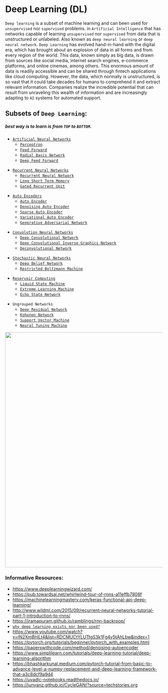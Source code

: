 # Deep Learning (DL)  
`Deep learning` is a subset of machine learning and can been used for `unsupervised` nor `supervised` problems. in `Artificial Intelligence` that has networks capable of learning `unsupervised` nor `supervised` from data that is unstructured or unlabeled. Also known as `deep neural learning` or `deep neural network`. `Deep Learning` has evolved hand-in-hand with the digital era, which has brought about an explosion of data in all forms and from every region of the world. This data, known simply as big data, is drawn from sources like social media, internet search engines, e-commerce platforms, and online cinemas, among others. This enormous amount of data is readily accessible and can be shared through fintech applications like cloud computing. However, the data, which normally is unstructured, is so vast that it could take decades for humans to comprehend it and extract relevant information. Companies realize the incredible potential that can result from unraveling this wealth of information and are increasingly adapting to `AI` systems for automated support. 

## Subsets of `Deep Learning`:
##### best way is to learn is from `TOP` to `BOTTOM`.  
+ [`Artificial Neural Networks`](./artificial_neural_networks/README.md)  
  + [`Perceptron`](./artificial_neural_networks/perceptron/README.md)  
  + [`Feed Forward`](./artificial_neural_networks/feed_forward/README.md)  
  + [`Radial Basis Network`](./artificial_neural_networks/radial_basis_network/README.md)  
  + [`Deep Feed Forward`](./artificial_neural_networks/deep_feed_forward/README.md)

- [`Recurrent Neural Networks`](./recurrent_neural_networks/README.md)  
  - [`Recurrent Neural Network`](./recurrent_neural_networks/recurrent_neural_network/README.md)
  - [`Long Short Term Memory`](./recurrent_neural_networks/long_short_term_memory/README.md)
  - [`Gated Recurrent Unit`](./recurrent_neural_networks/gated_recurrent_unit/README.md)

+ [`Auto Encoders`](./auto_encoders/README.md)  
  + [`Auto Encoder`](./autoencoders/autoencoder/README.md)
  + [`Denoising Auto Encoder`](./autoencoders/denoising_autoencoder/README.md)
  + [`Sparse Auto Encoder`](./autoencoders/sparse_autoencoder/README.md)
  + [`Variational Auto Encoder`](./autoencoders/variational_autoencoder/README.md)
  + [`Generative Adversarial Network`](./autoencoders/generative_adversarial_network/README.md)

- [`Convolution Neural Networks`](./convolution_neural_networks/README.md)  
  - [`Deep Convolutional Network`](./convolution_neural_networks/deep_vonvolutional_network/README.md)  
  - [`Deep Convolutional Inverse Graphics Network`](./convolution_neural_networks/deep_convolutional_inverse_graphics_network/README.md)  
  - [`Deconvolutional Network`](./convolution_neural_networks/deconvolutional_network/README.md)  
  
+ [`Stochastic Neural Networks`](./stochastic_neural_networks/README.md)
  + [`Deep Belief Network`](./stochastic_neural_networks/deep_belief_network/README.md)
  + [`Restricted Boltzmann Machine`](./stochastic_neural_networks/restricted_boltzmann_machine/README.md)

- [`Reservoir Computing`](./reservoir_computing/README.md)
  - [`Liquid State Machine`](./reservoir_computing/liquid_state_machine/README.md)
  - [`Extreme Learning Machine`](./reservoir_computing/extreme_learning_machine/README.md)
  - [`Echo State Network`](./reservoir_computing/echo_state_network/README.md)

+ `Ungrouped Networks`
  - [`Deep Residual Network`](./ungrouped_networks/deep_residual_network/README.md)  
  - [`Kohonen Network`](./ungrouped_networks/kohonen_network/README.md)  
  - [`Support Vector Machine`](./ungrouped_networks/support_vector_machine/README.md)  
  - [`Neural Tuning Machine`](./ungrouped_networks/neural_tuning_machine/README.md)  

<p align="center">
  <img src="https://miro.medium.com/max/1000/1*cuTSPlTq0a_327iTPJyD-Q.png" width="750px">
</p>

### Informative Resources:
+ https://www.deeplearningwizard.com/
+ https://pub.towardsai.net/whirlwind-tour-of-rnns-a11effb7808f
+ https://machinelearningmastery.com/keras-functional-api-deep-learning/
+ http://www.wildml.com/2015/09/recurrent-neural-networks-tutorial-part-1-introduction-to-rnns/
+ https://jramapuram.github.io/ramblings/rnn-backrpop/
+ [`why deep learning exists nor been used?`](https://www.investopedia.com/terms/d/deep-learning.asp#:~:text=Deep%20learning%20is%20a%20subset,learning%20or%20deep%20neural%20network.)
+ https://www.youtube.com/watch?v=IN2XmBhILt4&list=RDCMUCtYLUTtgS3k1Fg4y5tAhLbw&index=1
+ https://pytorch.org/tutorials/beginner/pytorch_with_examples.html
+ https://paperswithcode.com/method/denoising-autoencoder
+ https://www.simplilearn.com/tutorials/deep-learning-tutorial/deep-learning-algorithm
+ https://bhashkarkunal.medium.com/pytorch-tutorial-from-basic-to-advance-level-a-numpy-replacement-and-deep-learning-framework-that-a3c8dcf9a9d4
+ https://uvadlc-notebooks.readthedocs.io/
+ https://junyanz.github.io/CycleGAN/?source=techstories.org


<!-- + https://machinelearningmastery.com/use-different-batch-sizes-training-predicting-python-keras/   -->
<!-- + https://machinelearningmastery.com/lstm-autoencoders/   -->
<!-- + https://machinelearningmastery.com/sequence-prediction/   -->
<!-- + https://machinelearningmastery.com/encoder-decoder-long-short-term-memory-networks/   -->
